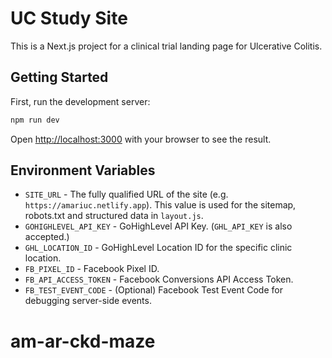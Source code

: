 # UC Study Site

This is a Next.js project for a clinical trial landing page for Ulcerative Colitis.

## Getting Started

First, run the development server:

```bash
npm run dev
```

Open [http://localhost:3000](http://localhost:3000) with your browser to see the result.

## Environment Variables

- `SITE_URL` - The fully qualified URL of the site (e.g. `https://amariuc.netlify.app`). This value is used for the sitemap, robots.txt and structured data in `layout.js`.
- `GOHIGHLEVEL_API_KEY` - GoHighLevel API Key. (`GHL_API_KEY` is also accepted.)
- `GHL_LOCATION_ID` - GoHighLevel Location ID for the specific clinic location.
- `FB_PIXEL_ID` - Facebook Pixel ID.
- `FB_API_ACCESS_TOKEN` - Facebook Conversions API Access Token.
- `FB_TEST_EVENT_CODE` - (Optional) Facebook Test Event Code for debugging server-side events.

# am-ar-ckd-maze
